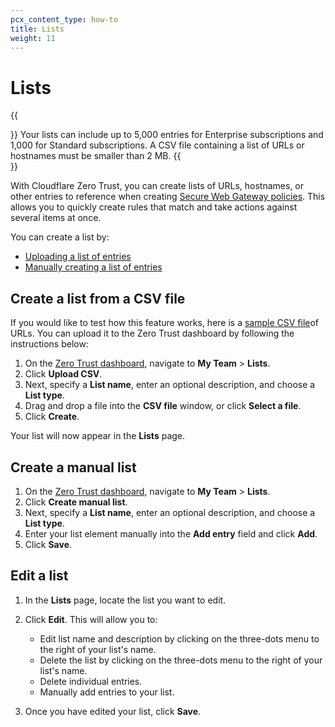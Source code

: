 ```yaml
---
pcx_content_type: how-to
title: Lists
weight: 11
---
```


# Lists

{{<Aside>}}
Your lists can include up to 5,000 entries for Enterprise subscriptions and 1,000 for Standard subscriptions. A CSV file containing a list of URLs or hostnames must be smaller than 2 MB.
{{</Aside>}}

With Cloudflare Zero Trust, you can create lists of URLs, hostnames, or other entries to reference when creating [Secure Web Gateway policies](/cloudflare-one/policies/filtering/). This allows you to quickly create rules that match and take actions against several items at once.

You can create a list by:

- [Uploading a list of entries](#creating-a-list-from-a-csv-file)
- [Manually creating a list of entries](#creating-a-manual-list)

## Create a list from a CSV file

If you would like to test how this feature works, here is a [sample CSV file](/cloudflare-one/static/documentation/list-test.csv)of URLs. You can upload it to the Zero Trust dashboard by following the instructions below:

1. On the [Zero Trust dashboard](https://dash.teams.cloudflare.com), navigate to **My Team** > **Lists**.
2. Click **Upload CSV**.
3. Next, specify a **List name**, enter an optional description, and choose a **List type**.
4. Drag and drop a file into the **CSV file** window, or click **Select a file**.
5. Click **Create**.

Your list will now appear in the **Lists** page.

## Create a manual list

1. On the [Zero Trust dashboard](https://dash.teams.cloudflare.com), navigate to **My Team** > **Lists**.
2. Click **Create manual list**.
3. Next, specify a **List name**, enter an optional description, and choose a **List type**.
4. Enter your list element manually into the **Add entry** field and click **Add**.
5. Click **Save**.

## Edit a list

1. In the **Lists** page, locate the list you want to edit.

2. Click **Edit**. This will allow you to:

   - Edit list name and description by clicking on the three-dots menu to the right of your list's name.
   - Delete the list by clicking on the three-dots menu to the right of your list's name.
   - Delete individual entries.
   - Manually add entries to your list.

3. Once you have edited your list, click **Save**.
